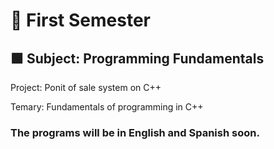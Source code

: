 # 🔴 First Semester
## 🟩 Subject: Programming Fundamentals
Project: Ponit of sale system on C++

Temary: Fundamentals of programming in C++

### The programs will be in English and Spanish soon.